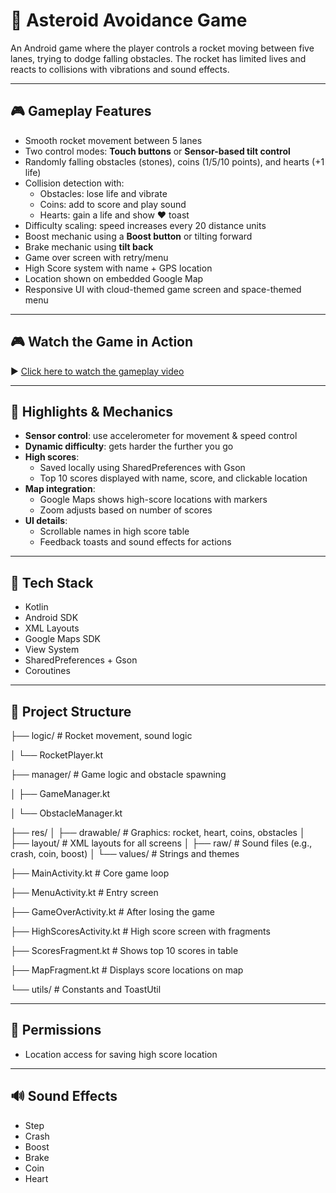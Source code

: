 # 🚀 Asteroid Avoidance Game

An Android game where the player controls a rocket moving between five lanes, trying to dodge falling obstacles. The rocket has limited lives and reacts to collisions with vibrations and sound effects.

---

## 🎮 Gameplay Features

- Smooth rocket movement between 5 lanes
- Two control modes: **Touch buttons** or **Sensor-based tilt control**
- Randomly falling obstacles (stones), coins (1/5/10 points), and hearts (+1 life)
- Collision detection with:
  - Obstacles: lose life and vibrate
  - Coins: add to score and play sound
  - Hearts: gain a life and show ❤️ toast
- Difficulty scaling: speed increases every 20 distance units
- Boost mechanic using a **Boost button** or tilting forward
- Brake mechanic using **tilt back**
- Game over screen with retry/menu
- High Score system with name + GPS location
- Location shown on embedded Google Map
- Responsive UI with cloud-themed game screen and space-themed menu

---

## 🎮 Watch the Game in Action

▶️ [Click here to watch the gameplay video](https://streamable.com/5eg4ec)

---

## 🧠 Highlights & Mechanics

- **Sensor control**: use accelerometer for movement & speed control
- **Dynamic difficulty**: gets harder the further you go
- **High scores**:
  - Saved locally using SharedPreferences with Gson
  - Top 10 scores displayed with name, score, and clickable location
- **Map integration**:
  - Google Maps shows high-score locations with markers
  - Zoom adjusts based on number of scores
- **UI details**:
  - Scrollable names in high score table
  - Feedback toasts and sound effects for actions

---

## 🧱 Tech Stack

- Kotlin
- Android SDK
- XML Layouts
- Google Maps SDK
- View System
- SharedPreferences + Gson
- Coroutines

---

## 📂 Project Structure

├── logic/              # Rocket movement, sound logic

│   └── RocketPlayer.kt

├── manager/            # Game logic and obstacle spawning

│   ├── GameManager.kt

│   └── ObstacleManager.kt

├── res/
│   ├── drawable/       # Graphics: rocket, heart, coins, obstacles
│   ├── layout/         # XML layouts for all screens
│   ├── raw/            # Sound files (e.g., crash, coin, boost)
│   └── values/         # Strings and themes

├── MainActivity.kt     # Core game loop

├── MenuActivity.kt     # Entry screen

├── GameOverActivity.kt # After losing the game

├── HighScoresActivity.kt # High score screen with fragments

├── ScoresFragment.kt   # Shows top 10 scores in table

├── MapFragment.kt      # Displays score locations on map

└── utils/              # Constants and ToastUtil

---

## 📍 Permissions

- Location access for saving high score location

---

## 🔊 Sound Effects

- Step
- Crash
- Boost
- Brake
- Coin
- Heart

